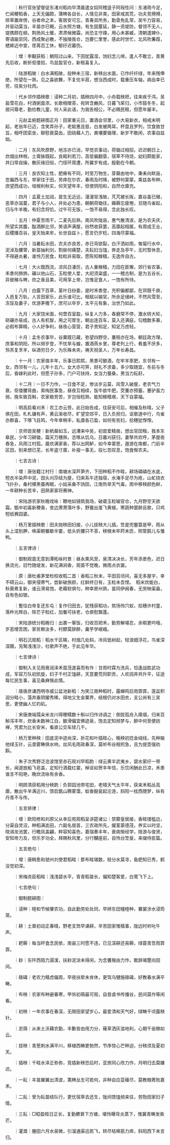 <!-- { "loadSidebar": true } -->
　　｜秋行官张望督促东渚刈稻向毕清晨遣女奴阿稽竖子阿叚徃问｜东渚雨今足，伫闻稉稻香，上天无偏颇，蒲稗各自长，人情见非类，田家戒其荒，功夫竞搰搰，除草置岸傍，谷者命之本，客居安可忘，青春具所务，勤垦免乱常，吴牛力容易，并驱动莫当，丰苗亦已穊，云水照方塘，有生固蔓延，静一资堤防，督领不无人，提携颇在纲，荆扬风土暖，肃肃候微霜，尚恐主守疎，用心未甚臧，清朝遣婢仆，寄语踰崇冈，西成聚必散，不独陵我仓，岂要仁里誉，感此时世忙，北风吹蒹葭，蟋蟀近中堂，荏苒百工休，郁纡迟暮伤。

　　｜增｜李觏获稻｜朝阳过山来，下田犹露湿，饷妇念儿啼，逢人不敢立，青黄先后收，断折伛偻拾，鸟鼠盈官仓，新租喜复入。

　　｜陆游稻陂｜白水满稻陂，投种未三宿，新秧出水面，已作纤纤绿，年来残俸绝，所望在一熟，见之喜欲舞，不复忧半菽，想当西成时，载重压车轴，病齿幸已劳，往矣分社肉。

　　｜代乡邻作插秧歌｜浸种二月初，插秧四月中，小舟载秧把，往来疾于鸿，吴盐雪花白，村酒粥面浓，长歌相赠荅，宛转含豳风，日暮飞桨归，小市鼓冬冬，起居问尊老，勤俭教儿童，何人采此语，为我告相公，不必赐民租，但愿年屡丰。

　　｜元赵孟俯题耕图正月｜田家重元日，置酒会邻里，小大易新衣，相戒未明起，老翁年已迈，含笑弄孙子，老妪惠且慈，白发被两耳，杯盘且罗列，饮食致甘旨，相呼团栾坐，聊慰衰莫齿，田硗藉人力，粪壤要锄理，新岁不敢闲，农事自兹始。

　　｜二月｜东风吹原野，地冻亦已消，早觉农事动，荷锄过相招，迟迟朝日上，炊烟出林梢，土膏脉既起，良耜利若刀，高低徧翻垦，宿草不待烧，幼妇颇能家，井臼常自操，散灰缘旧俗，门径环周遭，所冀岁有成，殷勤在今朝。

　　｜三月｜良农知土性，肥瘠有不同，时至万物生，芽蘖由地中，秉耒向畎亩，忽徧西与东，举家往于田，劳瘁在尔农，春雨及时降，被野何蒙蒙，乘兹各布种，庶望西成功，培根利秋实，仰天望年丰，但使阴阳和，自然仓廪充。

　　｜四月｜孟夏土加润，苗生无近远，漫漫冐浅陂，芃芃被长阪，嘉谷虽已殖，恶草亦滋蔓，君子与小人，并处必为患，朝朝荷锄往，薅耨忘疲倦，旦随鸟雀起，归与牛羊晚，有妇念将饥，过午可无饭，一饱不易得，念此独长叹。

　　｜五月｜仲夏苦雨干，二麦先后熟，南风吹陇亩，惠气散清淑，是为农夫庆，所望实其腹，酤酒醉比邻，笑语声满屋，纷然收获罢，高廪起相属，有周成王业，后稷播百谷，皇天贻来牟，长世自兹卜，愿言仍岁稔，四海尽蒙福。

　　｜六月｜当暑耘水田，农夫亦良苦，赤日背欲裂，白汗洒如雨，匍匐行水中，泥淖及腰膂，新苗抽利剑，割肤何痛楚，夫耘妇当馌，奔走及亭午，无时暂休息，不得避炎暑，谁怜万民食，粒粒非易取，愿陈知稼穑，无逸传自古。

　　｜七月｜大火既西流，凉风日凄厉，古人重稼穑，力田在匪懈，郊行省农事，禾黍何斾斾，碾以他山石，玉粒使人爱，大祀须粢盛，一一稽古制，是为五谷长，异彼稊与稗，炊之香且美，可用享上帝，岂惟足食人，一饱有所待。

　　｜八月｜白露下百草，茎叶日纷委，是时禾黍登，充积徧都鄙，在郊既千庾，入邑复万轨，人言田家乐，此乐谁可比，租赋以输官，所余足储峙，不然风雪至，冻馁及妻子，优游茅檐下，庶可以卒岁，太平元有象，治世乃如此。

　　｜九月｜大家饶米面，何啻百室盈，纵复人力多，舂磨常不停，激水转大轮，硙碾亦易成，古人有机智，用之可厚生，朝出连百车，莫入还满庭，勾稽数多寡，必假布算精，小人好争利，昼夜心营营，君子贵知足，知足万虑轻。

　　｜十月｜孟冬农事毕，谷粟既已藏，弥望四野空，藳秸亦在场，朝廷政方理，庶事和阴阳，所以频岁登，不忧旱与蝗，置酒燕乡里，尊老列上行，肴羞不厌多，炰羔复烹羊，纵酒穷日夕，为乐殊未央，祷天祝圣人，万年长寿昌。

　　｜十一月｜农家值丰年，乐事日熙熙，黑黍可酿酒，在牢羊豕肥，东邻有一女，西邻有一儿，儿年十五六，女大亦可笄，财礼不求备，多少取随宜，冬前与冬后，昏嫁利此时，但愿子孙多，门户可扶持，女当力蚕桑，男当力耘耔。

　　｜十二月｜一日不力作，一日食不足，惨淡岁云莫，风雪入破屋，老农气力衰，伛偻腰背曲，索绹民事急，昼夜互相续，饭牛欲牛肥，茭藳亦预蓄，蹇驴虽力弱，挽车致百斛，农家极劳苦，岁岂恒稔熟，能知稼穑艰，天下自蒙福。

　　｜明高启看刈禾｜农工亦云劳，此日始告成，往获安可后，相催及秋晴，父子俱在田，札札镰有声，黄云渐收尽，旷望空郊平，日入负担归，讴歌道中行，鸟雀亦群喜，下啄飞且鸣，今年幸稍丰，私廪各已盈，如何有贫妇，拾穗犹惸惸。

　　｜京师尝吴稉｜新秔粲如玉，远漕来中吴，初尝爱精凿，想出官田租，我本东皋民，少年习耕锄，霜天万穗熟，恣啄从饥乌，日暮刈获归，妻孥共欢呼，茅屋夜舂急，风雨江村孤，晨炊满家香，荐以出网鲈，如今幸蒙恩，遨游在南都，门前半区田，别来想已芜，长年盗寸廪，补报一事无，投匕忽叹息，饱食惭农夫。

　　｜七言古诗｜

　　｜增｜唐张籍江村行｜南塘水深芦笋齐，下田种稻不作畦，耕场磷磷在水底，短衣半染芦中泥，田头刈莎结为屋，归来系牛还独宿，水淹手足尽为疮，山虻绕衣飞扑扑，桑村椹黑蚕再眠，小姑采桑不饷田，江南热旱天气毒，雨中移秧颜色鲜，一年耕种长苦辛，田熟家家将赛神。

　　｜宋陆游农家秋晚戏咏｜鞭地如镜筑我场，破砻玉粒输官仓，九月野空天欲霜，甑中初喜新稉香，舍边萧萧落叶多，野蚕出茧飞黄蛾，寒蔬种罢醉且歌，只鸡短纸赛园婆。

　　｜杨万里插秧歌｜田夫抛秧田妇接，小儿拔秧大儿插，笠是兜鍪蓑是甲，雨从头上湿到胛，唤渠朝餐歇半霎，低头折腰只不荅，秧根未牢莳未匝，照管鹅儿与雏鸭。

　　｜五言律诗｜

　　｜御制观苗无意到潭柘咏时景｜昼永熏风至，泉清决决长，芳年添景色，迟日换流光，旧竹随堤发，新花满涧香，观苗不觉晚，微雨点衣裳。

　　｜原｜唐杜甫茅堂检校收稻二首｜香稻三秋末，平田百顷间，喜无多屋宇，幸不碍云山，御夹侵寒气，尝新破旅颜，红鲜终日有，玉粒未吾悭。　稻米炊能白，秋葵煮复新，谁云滑易饱，老藉软俱匀，种幸房州熟，苗同伊阙春，无劳映渠盎，自有色如银。

　　｜蹔往白帝复还东屯｜复作归田去，犹残获稻功，筑场怜穴蚁，拾穗许村童，落杵光辉白，除芒子粒红，加餐可扶老，仓庾慰飘蓬。

　　｜宋陆游统分稻晚归｜出裹一箪饭，归收百把禾，勤劳解堪忍，余暇更吟哦，岁恶增吾困，家贫赖汝多，村醪莫辞醉，羹芋学岷峨。

　　｜明石沆观稻｜稻水千区暎，村烟几处斜，冷风低树起，轻浪细浮花，鸟雀深深圃，凫鹥浅浅沙，社歌声不绝，于此见年华。

　　｜七言律诗｜

　　｜御制入关见雨膏润泽禾苗茂遂喜而有作｜甘雨时霖为洗兵，恰逢战胜武功成，军容万队初凯旋，妇子千村正馌耕，天意要荒同职贡，人欢闾井共升平，征途每忆民生事，喜见桑麻惬此情。

　　｜唐唐彦谦西明寺威公盆池新稻｜为笑江南种稻时，露蝉鸣后雨霏霏，莲盆积润分畦小，藻井垂阴擢秀稀，得地又生金粟界，结根仍对水田衣，支公尚有三吴思，更使幽人忆钓矶。

　　｜宋唐庚端孺籴米龙川得稉糯数十斛以归作诗调之｜倒拔孤舟入瘴烟，归来百斛泻丰年，炊香未数神江白，酿滑偏宜佛迹泉，饱去定知频梦与，醉中何至便妨禅，凭君为比长安米，看直公交车牍几千。

　　｜杨万里种秧｜田底泥中迹尚深，折花和叶插畦心，晚秧初捻金绒线，先种输他绿玉针，云垄雾畴俱水响，丝风毛雨政春深，莫听布谷相煎急，且为提壶强劝斟。

　　｜朱子次秀野泛沧波馆至赤石观刈早稻韵｜绿云黄半武夷乡，碧水萦纡一带长，闻道放船飞皂盖，定知行酒载红裳，棹讴如贺丰年信，乐饮闲酬此日凉，禾黍谁言不阳艳，晚炊流咏有余香。

　　｜明顾清获稻用分秧韵｜负郭园池带宅田，老晴天气太平年，获来禾稻丛高廪，散出牛羊满近川，馈启甑山腾雾霭，蚁香醅瓮起沦涟，斜阳一枕西牕梦，纵有丹青不与传。

　　｜五言排律｜

　　｜增｜欧阳修和刘原父从幸后苑观稻呈讲筵诸公｜禁籞皇居接，香畦镂槛边，分渠自灵沼，种稻满滮田，六榖名居首，三农政所先，擢茎蒙德茂，养实以时坚，晓谒龙池罢，行瞻凤盖翩，粹容知喜色，嘉瑞奏丰年，衰病惭经学，陪游与俊贤，安知帝力及，但乐岁功全，拜赐秋风里，分行黼座前，自怜台笠叟，来缀侍臣篇。

　　｜五言绝句｜

　　｜增｜唐韩愈和虢州刘使君稻畦｜罫布畦堪数，枝分水莫寻，鱼肥知已秀，鹤没觉初深。

　　｜宋梅尧臣稻畦｜浅浅碧水平，青青稻苗长，偏知楚客爱，白鹭飞下上。

　　｜七言绝句｜

　　｜御制题耕图｜

　　｜浸种｜暄和节候肇农功，自此勤劳处处同，早辨东田穜稑种，褰裳涉水浸筠笼。

　　｜耕｜土膏初动正春晴，野老支筇早课耕，辛苦田家惟穑事，陇边时听叱牛声。

　　｜耙耨｜每当旰食念民依，南亩三时愿不违，已见深耕还易耨，绿蓑青笠雨霏霏。

　　｜耖｜东阡西陌力潺湲，扶耖泥涂未得闲，为念饔飱由力作，敢辞竭蹷向田间。

　　｜碌碡｜老农力穑虑偏周，早夜扶犂未肯休，更驾乌犍施碌碡，好教春水满平畴。

　　｜布秧｜农家布种避春寒，甲坼初萌最可观，自昔虞书传播谷，民间莫作等闲看。

　　｜初秧｜一年农事在春深，无限田家望岁心，最爱清和天气好，绿畴千顷露秧针。

　　｜淤荫｜从来土沃藉农勤，丰歉皆由用力分，薙草洒灰滋地利，心期千亩稼如云。

　　｜拔秧｜青葱刺水满平川，移植西畴更勃然，节序惊心芒种迫，分秧须及夏初天。

　　｜插秧｜千畦水泽正弥弥，竞插新秧恐后时，亚旅同心欣力作，月明归去莫嫌迟。

　　｜一耘｜丰苗翼翼出清波，荑稗丛生可若何，非种自应芟薙尽，莫教稂莠败嘉禾。

　　｜二耘｜曾为耘苗结队行，更忧宿草去还生，陇间馈馌频来往，劳勚田家妇子情。

　　｜三耘｜□稏盈畦日正长，复勤穮蔉下方塘，堪怜曝背炎蒸下，惟冀青畴发紫芒。

　　｜灌溉｜塍田六月水泉微，引溜通渠迅若飞，转尽桔槔筋力瘁，斜阳西下未言归。

